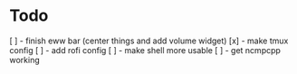 # Todo

[ ] - finish eww bar (center things and add volume widget)
[x] - make tmux config
[ ] - add rofi config
[ ] - make shell more usable
[ ] - get ncmpcpp working
